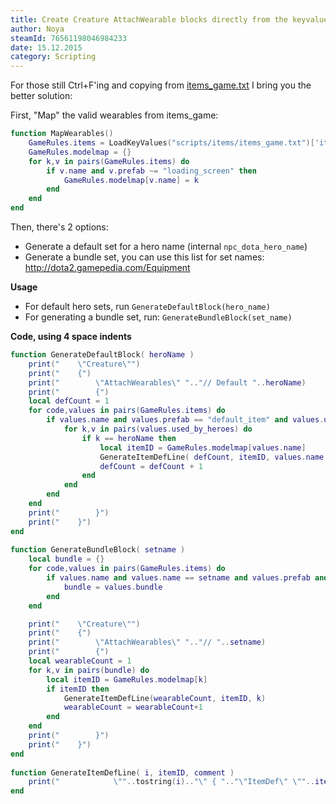 ```yaml
---
title: Create Creature AttachWearable blocks directly from the keyvalues
author: Noya
steamId: 76561198046984233
date: 15.12.2015
category: Scripting
---
```


For those still Ctrl+F'ing and copying from [items_game.txt](https://raw.githubusercontent.com/dotabuff/d2vpkr/master/dota/scripts/items/items_game.txt) I bring you the better solution:

First, "Map" the valid wearables from items_game:

~~~lua
function MapWearables()
    GameRules.items = LoadKeyValues("scripts/items/items_game.txt")['items']
    GameRules.modelmap = {}
    for k,v in pairs(GameRules.items) do
        if v.name and v.prefab ~= "loading_screen" then
            GameRules.modelmap[v.name] = k
        end
    end
end
~~~

Then, there's 2 options:

* Generate a default set for a hero name (internal `npc_dota_hero_name`)
* Generate a bundle set, you can use this list for set names: http://dota2.gamepedia.com/Equipment

**Usage**

* For default hero sets, run `GenerateDefaultBlock(hero_name)`
* For generating a bundle set, run: `GenerateBundleBlock(set_name)`

**Code, using 4 space indents**
~~~lua
function GenerateDefaultBlock( heroName )
    print("    \"Creature\"")
    print("    {")
    print("        \"AttachWearables\" ".."// Default "..heroName)
    print("        {")
    local defCount = 1
    for code,values in pairs(GameRules.items) do
        if values.name and values.prefab == "default_item" and values.used_by_heroes then
            for k,v in pairs(values.used_by_heroes) do
                if k == heroName then
                    local itemID = GameRules.modelmap[values.name]
                    GenerateItemDefLine( defCount, itemID, values.name )
                    defCount = defCount + 1
                end
            end
        end
    end
    print("        }")
    print("    }")
end
 
function GenerateBundleBlock( setname )
    local bundle = {}
    for code,values in pairs(GameRules.items) do
        if values.name and values.name == setname and values.prefab and values.prefab == "bundle" then
            bundle = values.bundle
        end
    end

    print("    \"Creature\"")
    print("    {")
    print("        \"AttachWearables\" ".."// "..setname)
    print("        {")
    local wearableCount = 1
    for k,v in pairs(bundle) do
        local itemID = GameRules.modelmap[k]
        if itemID then
            GenerateItemDefLine(wearableCount, itemID, k)
            wearableCount = wearableCount+1
        end
    end
    print("        }")
    print("    }")
end
 
function GenerateItemDefLine( i, itemID, comment )
    print("            \""..tostring(i).."\" { ".."\"ItemDef\" \""..itemID.."\" } // "..comment)
end
~~~